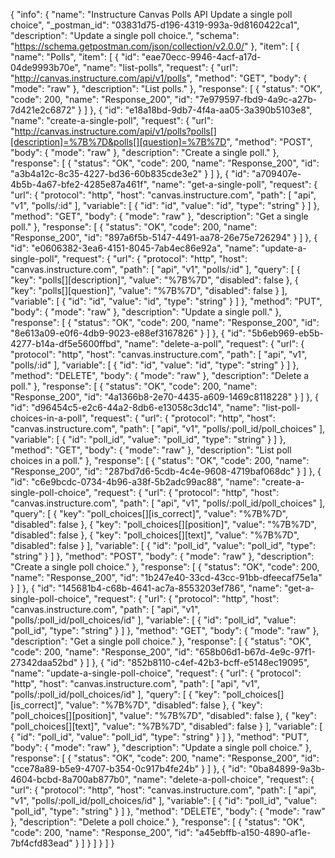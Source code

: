 {
  "info": {
    "name": "Instructure Canvas Polls API Update a single poll choice",
    "_postman_id": "03831d75-d196-4319-993a-9d8160422ca1",
    "description": "Update a single poll choice.",
    "schema": "https://schema.getpostman.com/json/collection/v2.0.0/"
  },
  "item": [
    {
      "name": "Polls",
      "item": [
        {
          "id": "eae70ecc-9946-4acf-a17d-04de9993b70e",
          "name": "list-polls",
          "request": {
            "url": "http://canvas.instructure.com/api/v1/polls",
            "method": "GET",
            "body": {
              "mode": "raw"
            },
            "description": "List polls."
          },
          "response": [
            {
              "status": "OK",
              "code": 200,
              "name": "Response_200",
              "id": "7e979597-fbd9-4a9c-a27b-7d421e2c6872"
            }
          ]
        },
        {
          "id": "e18a18bd-9db7-4f4a-aa05-3a390b5103e8",
          "name": "create-a-single-poll",
          "request": {
            "url": "http://canvas.instructure.com/api/v1/polls?polls[][description]=%7B%7D&polls[][question]=%7B%7D",
            "method": "POST",
            "body": {
              "mode": "raw"
            },
            "description": "Create a single poll."
          },
          "response": [
            {
              "status": "OK",
              "code": 200,
              "name": "Response_200",
              "id": "a3b4a12c-8c35-4227-bd36-60b835cde3e2"
            }
          ]
        },
        {
          "id": "a709407e-4b5b-4a67-bfe2-4285e87a461f",
          "name": "get-a-single-poll",
          "request": {
            "url": {
              "protocol": "http",
              "host": "canvas.instructure.com",
              "path": [
                "api",
                "v1",
                "polls/:id"
              ],
              "variable": [
                {
                  "id": "id",
                  "value": "id",
                  "type": "string"
                }
              ]
            },
            "method": "GET",
            "body": {
              "mode": "raw"
            },
            "description": "Get a single poll."
          },
          "response": [
            {
              "status": "OK",
              "code": 200,
              "name": "Response_200",
              "id": "897a6f5b-5147-4491-aa78-26e75e726294"
            }
          ]
        },
        {
          "id": "e0606382-3ea6-4151-8045-7ab4ec86e92a",
          "name": "update-a-single-poll",
          "request": {
            "url": {
              "protocol": "http",
              "host": "canvas.instructure.com",
              "path": [
                "api",
                "v1",
                "polls/:id"
              ],
              "query": [
                {
                  "key": "polls[][description]",
                  "value": "%7B%7D",
                  "disabled": false
                },
                {
                  "key": "polls[][question]",
                  "value": "%7B%7D",
                  "disabled": false
                }
              ],
              "variable": [
                {
                  "id": "id",
                  "value": "id",
                  "type": "string"
                }
              ]
            },
            "method": "PUT",
            "body": {
              "mode": "raw"
            },
            "description": "Update a single poll."
          },
          "response": [
            {
              "status": "OK",
              "code": 200,
              "name": "Response_200",
              "id": "8e613a09-e0f6-4db9-9023-e88ef3167826"
            }
          ]
        },
        {
          "id": "5b6eb969-eb5b-4277-b14a-df5e5600ffbd",
          "name": "delete-a-poll",
          "request": {
            "url": {
              "protocol": "http",
              "host": "canvas.instructure.com",
              "path": [
                "api",
                "v1",
                "polls/:id"
              ],
              "variable": [
                {
                  "id": "id",
                  "value": "id",
                  "type": "string"
                }
              ]
            },
            "method": "DELETE",
            "body": {
              "mode": "raw"
            },
            "description": "Delete a poll."
          },
          "response": [
            {
              "status": "OK",
              "code": 200,
              "name": "Response_200",
              "id": "4a1366b8-2e70-4435-a609-1469c8118228"
            }
          ]
        },
        {
          "id": "d96454c5-e2c6-44a2-8db6-e13058c3dc14",
          "name": "list-poll-choices-in-a-poll",
          "request": {
            "url": {
              "protocol": "http",
              "host": "canvas.instructure.com",
              "path": [
                "api",
                "v1",
                "polls/:poll_id/poll_choices"
              ],
              "variable": [
                {
                  "id": "poll_id",
                  "value": "poll_id",
                  "type": "string"
                }
              ]
            },
            "method": "GET",
            "body": {
              "mode": "raw"
            },
            "description": "List poll choices in a poll."
          },
          "response": [
            {
              "status": "OK",
              "code": 200,
              "name": "Response_200",
              "id": "287bd7d6-5cdb-4c4e-9608-4719baf068dc"
            }
          ]
        },
        {
          "id": "c6e9bcdc-0734-4b96-a38f-5b2adc99ac88",
          "name": "create-a-single-poll-choice",
          "request": {
            "url": {
              "protocol": "http",
              "host": "canvas.instructure.com",
              "path": [
                "api",
                "v1",
                "polls/:poll_id/poll_choices"
              ],
              "query": [
                {
                  "key": "poll_choices[][is_correct]",
                  "value": "%7B%7D",
                  "disabled": false
                },
                {
                  "key": "poll_choices[][position]",
                  "value": "%7B%7D",
                  "disabled": false
                },
                {
                  "key": "poll_choices[][text]",
                  "value": "%7B%7D",
                  "disabled": false
                }
              ],
              "variable": [
                {
                  "id": "poll_id",
                  "value": "poll_id",
                  "type": "string"
                }
              ]
            },
            "method": "POST",
            "body": {
              "mode": "raw"
            },
            "description": "Create a single poll choice."
          },
          "response": [
            {
              "status": "OK",
              "code": 200,
              "name": "Response_200",
              "id": "1b247e40-33cd-43cc-91bb-dfeecaf75e1a"
            }
          ]
        },
        {
          "id": "145681b4-c68b-4641-ac7a-8553203ef786",
          "name": "get-a-single-poll-choice",
          "request": {
            "url": {
              "protocol": "http",
              "host": "canvas.instructure.com",
              "path": [
                "api",
                "v1",
                "polls/:poll_id/poll_choices/id"
              ],
              "variable": [
                {
                  "id": "poll_id",
                  "value": "poll_id",
                  "type": "string"
                }
              ]
            },
            "method": "GET",
            "body": {
              "mode": "raw"
            },
            "description": "Get a single poll choice."
          },
          "response": [
            {
              "status": "OK",
              "code": 200,
              "name": "Response_200",
              "id": "658b06d1-b67d-4e9c-97f1-27342daa52bd"
            }
          ]
        },
        {
          "id": "852b8110-c4ef-42b3-bcff-e5148ec19095",
          "name": "update-a-single-poll-choice",
          "request": {
            "url": {
              "protocol": "http",
              "host": "canvas.instructure.com",
              "path": [
                "api",
                "v1",
                "polls/:poll_id/poll_choices/id"
              ],
              "query": [
                {
                  "key": "poll_choices[][is_correct]",
                  "value": "%7B%7D",
                  "disabled": false
                },
                {
                  "key": "poll_choices[][position]",
                  "value": "%7B%7D",
                  "disabled": false
                },
                {
                  "key": "poll_choices[][text]",
                  "value": "%7B%7D",
                  "disabled": false
                }
              ],
              "variable": [
                {
                  "id": "poll_id",
                  "value": "poll_id",
                  "type": "string"
                }
              ]
            },
            "method": "PUT",
            "body": {
              "mode": "raw"
            },
            "description": "Update a single poll choice."
          },
          "response": [
            {
              "status": "OK",
              "code": 200,
              "name": "Response_200",
              "id": "cce78a89-b5e9-4707-b354-0c917b4fe24b"
            }
          ]
        },
        {
          "id": "0ba84899-9a3b-4604-bcbd-8a700ab877b0",
          "name": "delete-a-poll-choice",
          "request": {
            "url": {
              "protocol": "http",
              "host": "canvas.instructure.com",
              "path": [
                "api",
                "v1",
                "polls/:poll_id/poll_choices/id"
              ],
              "variable": [
                {
                  "id": "poll_id",
                  "value": "poll_id",
                  "type": "string"
                }
              ]
            },
            "method": "DELETE",
            "body": {
              "mode": "raw"
            },
            "description": "Delete a poll choice."
          },
          "response": [
            {
              "status": "OK",
              "code": 200,
              "name": "Response_200",
              "id": "a45ebffb-a150-4890-af1e-7bf4cfd83ead"
            }
          ]
        }
      ]
    }
  ]
}